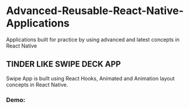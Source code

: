 # Advanced-Reusable-React-Native-Applications
Applications built for practice by using advanced and latest concepts in React Native

## TINDER LIKE SWIPE DECK APP

Swipe App is built using React Hooks, Animated and Animation layout concepts in React Native.

### Demo:
